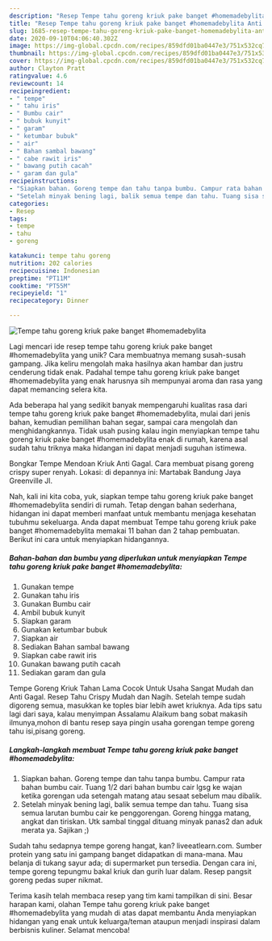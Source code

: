 ```yaml
---
description: "Resep Tempe tahu goreng kriuk pake banget #homemadebylita Anti Gagal"
title: "Resep Tempe tahu goreng kriuk pake banget #homemadebylita Anti Gagal"
slug: 1685-resep-tempe-tahu-goreng-kriuk-pake-banget-homemadebylita-anti-gagal
date: 2020-09-10T04:06:40.302Z
image: https://img-global.cpcdn.com/recipes/859dfd01ba0447e3/751x532cq70/tempe-tahu-goreng-kriuk-pake-banget-homemadebylita-foto-resep-utama.jpg
thumbnail: https://img-global.cpcdn.com/recipes/859dfd01ba0447e3/751x532cq70/tempe-tahu-goreng-kriuk-pake-banget-homemadebylita-foto-resep-utama.jpg
cover: https://img-global.cpcdn.com/recipes/859dfd01ba0447e3/751x532cq70/tempe-tahu-goreng-kriuk-pake-banget-homemadebylita-foto-resep-utama.jpg
author: Clayton Pratt
ratingvalue: 4.6
reviewcount: 14
recipeingredient:
- " tempe"
- " tahu iris"
- " Bumbu cair"
- " bubuk kunyit"
- " garam"
- " ketumbar bubuk"
- " air"
- " Bahan sambal bawang"
- " cabe rawit iris"
- " bawang putih cacah"
- " garam dan gula"
recipeinstructions:
- "Siapkan bahan. Goreng tempe dan tahu tanpa bumbu. Campur rata bahan bumbu cair. Tuang 1/2 dari bahan bumbu cair lgsg ke wajan ketika gorengan uda setengah matang atau sesaat sebelum mau dibalik."
- "Setelah minyak bening lagi, balik semua tempe dan tahu. Tuang sisa semua larutan bumbu cair ke penggorengan. Goreng hingga matang, angkat dan tiriskan. Utk sambal tinggal dituang minyak panas2 dan aduk merata ya. Sajikan ;)"
categories:
- Resep
tags:
- tempe
- tahu
- goreng

katakunci: tempe tahu goreng 
nutrition: 202 calories
recipecuisine: Indonesian
preptime: "PT11M"
cooktime: "PT55M"
recipeyield: "1"
recipecategory: Dinner

---
```



![Tempe tahu goreng kriuk pake banget #homemadebylita](https://img-global.cpcdn.com/recipes/859dfd01ba0447e3/751x532cq70/tempe-tahu-goreng-kriuk-pake-banget-homemadebylita-foto-resep-utama.jpg)

Lagi mencari ide resep tempe tahu goreng kriuk pake banget #homemadebylita yang unik? Cara membuatnya memang susah-susah gampang. Jika keliru mengolah maka hasilnya akan hambar dan justru cenderung tidak enak. Padahal tempe tahu goreng kriuk pake banget #homemadebylita yang enak harusnya sih mempunyai aroma dan rasa yang dapat memancing selera kita.

Ada beberapa hal yang sedikit banyak mempengaruhi kualitas rasa dari tempe tahu goreng kriuk pake banget #homemadebylita, mulai dari jenis bahan, kemudian pemilihan bahan segar, sampai cara mengolah dan menghidangkannya. Tidak usah pusing kalau ingin menyiapkan tempe tahu goreng kriuk pake banget #homemadebylita enak di rumah, karena asal sudah tahu triknya maka hidangan ini dapat menjadi suguhan istimewa.

Bongkar Tempe Mendoan Kriuk Anti Gagal. Cara membuat pisang goreng crispy super renyah. Lokasi: di depannya ini: Martabak Bandung Jaya Greenville Jl.


Nah, kali ini kita coba, yuk, siapkan tempe tahu goreng kriuk pake banget #homemadebylita sendiri di rumah. Tetap dengan bahan sederhana, hidangan ini dapat memberi manfaat untuk membantu menjaga kesehatan tubuhmu sekeluarga. Anda dapat membuat Tempe tahu goreng kriuk pake banget #homemadebylita memakai 11 bahan dan 2 tahap pembuatan. Berikut ini cara untuk menyiapkan hidangannya.

<!--inarticleads1-->

##### Bahan-bahan dan bumbu yang diperlukan untuk menyiapkan Tempe tahu goreng kriuk pake banget #homemadebylita:

1. Gunakan  tempe
1. Gunakan  tahu iris
1. Gunakan  Bumbu cair
1. Ambil  bubuk kunyit
1. Siapkan  garam
1. Gunakan  ketumbar bubuk
1. Siapkan  air
1. Sediakan  Bahan sambal bawang
1. Siapkan  cabe rawit iris
1. Gunakan  bawang putih cacah
1. Sediakan  garam dan gula


Tempe Goreng Kriuk Tahan Lama Cocok Untuk Usaha Sangat Mudah dan Anti Gagal. Resep Tahu Crispy Mudah dan Nagih. Setelah tempe sudah digoreng semua, masukkan ke toples biar lebih awet kriuknya. Ada tips satu lagi dari saya, kalau menyimpan Assalamu Alaikum bang sobat makasih ilmunya,mohon di bantu resep saya pingin usaha gorengan tempe goreng tahu isi,pisang goreng. 

<!--inarticleads2-->

##### Langkah-langkah membuat Tempe tahu goreng kriuk pake banget #homemadebylita:

1. Siapkan bahan. Goreng tempe dan tahu tanpa bumbu. Campur rata bahan bumbu cair. Tuang 1/2 dari bahan bumbu cair lgsg ke wajan ketika gorengan uda setengah matang atau sesaat sebelum mau dibalik.
1. Setelah minyak bening lagi, balik semua tempe dan tahu. Tuang sisa semua larutan bumbu cair ke penggorengan. Goreng hingga matang, angkat dan tiriskan. Utk sambal tinggal dituang minyak panas2 dan aduk merata ya. Sajikan ;)


Sudah tahu sedapnya tempe goreng hangat, kan? liveeatlearn.com. Sumber protein yang satu ini gampang banget didapatkan di mana-mana. Mau belanja di tukang sayur ada; di supermarket pun tersedia. Dengan cara ini, tempe goreng tepungmu bakal kriuk dan gurih luar dalam. Resep pangsit goreng pedas super nikmat. 

Terima kasih telah membaca resep yang tim kami tampilkan di sini. Besar harapan kami, olahan Tempe tahu goreng kriuk pake banget #homemadebylita yang mudah di atas dapat membantu Anda menyiapkan hidangan yang enak untuk keluarga/teman ataupun menjadi inspirasi dalam berbisnis kuliner. Selamat mencoba!
